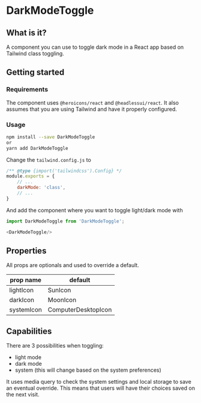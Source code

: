 # DarkModeToggle

## What is it?

A component you can use to toggle dark mode in a React app based on Tailwind class toggling.

## Getting started

### Requirements

The component uses `@heroicons/react` and `@headlessui/react`. It also assumes that you are using Tailwind and have it
properly configured.

### Usage

```Bash
npm install --save DarkModeToggle
or
yarn add DarkModeToggle
```

Change the `tailwind.config.js` to

```javascript
/** @type {import('tailwindcss').Config} */
module.exports = {
    // ...
    darkMode: 'class',
    // ...
}
```

And add the component where you want to toggle light/dark mode with

```typescript jsx
import DarkModeToggle from 'DarkModeToggle';

<DarkModeToggle/>
```

## Properties
All props are optionals and used to override a default.

| prop name  | default             |
|------------|---------------------|
| lightIcon  | SunIcon             |
| darkIcon   | MoonIcon            |
| systemIcon | ComputerDesktopIcon |


## Capabilities

There are 3 possibilities when toggling:
- light mode
- dark mode
- system (this will change based on the system preferences)

It uses media query to check the system settings and local storage to save an eventual override.
This means that users will have their choices saved on the next visit.